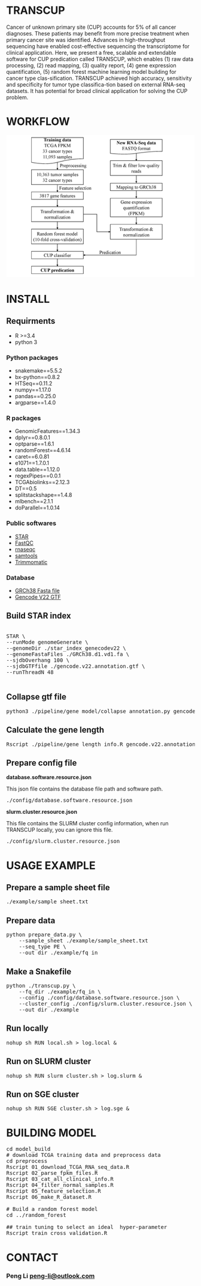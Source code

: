 # TRANSCUP 

Cancer of unknown primary site (CUP) accounts for 5% of all cancer diagnoses. These patients may benefit from more precise treatment when primary cancer site was identified. Advances in high-throughput sequencing have enabled cost-effective sequencing the transcriptome for clinical application. Here, we present a free, scalable and extendable software for CUP predication called TRANSCUP, which enables (1) raw data processing, (2) read mapping, (3) quality report, (4) gene expression quantification, (5) random forest machine learning model building for cancer type clas-sification. TRANSCUP achieved high accuracy, sensitivity and specificity for tumor type classifica-tion based on external RNA-seq datasets. It has potential for broad clinical application for solving the CUP problem.

# WORKFLOW
![](./doc/workflow.png)


# INSTALL
## Requirments
* R >=3.4
* python 3
### Python packages

* snakemake==5.5.2
* bx-python==0.8.2
* HTSeq==0.11.2
* numpy==1.17.0
* pandas==0.25.0
* argparse==1.4.0


### R packages
* GenomicFeatures==1.34.3
* dplyr==0.8.0.1
* optparse==1.6.1
* randomForest==4.6.14
* caret==6.0.81
* e1071==1.7.0.1
* data.table==1.12.0
* regexPipes==0.0.1
* TCGAbiolinks==2.12.3
* DT==0.5
* splitstackshape==1.4.8
* mlbench==2.1.1
* doParallel==1.0.14

### Public softwares
* [STAR](https://github.com/alexdobin/STAR/archive/2.6.1c.tar.gz)
* [FastQC](https://www.bioinformatics.babraham.ac.uk/projects/fastqc/fastqc_v0.11.8.zip)
* [rnaseqc](https://github.com/broadinstitute/rnaseqc/releases/download/v2.3.4/rnaseqc.v2.3.4.linux.gz)
* [samtools](https://github.com/samtools/samtools/releases/download/1.9/samtools-1.9.tar.bz2)
* [Trimmomatic](http://www.usadellab.org/cms/uploads/supplementary/Trimmomatic/Trimmomatic-0.39.zip)

### Database
* [GRCh38 Fasta file](https://api.gdc.cancer.gov/data/254f697d-310d-4d7d-a27b-27fbf767a834)
* [Gencode V22 GTF](https://api.gdc.cancer.gov/data/25aa497c-e615-4cb7-8751-71f744f9691f)




## Build STAR index
<pre>

STAR \
--runMode genomeGenerate \
--genomeDir ./star_index_genecodev22 \
--genomeFastaFiles ./GRCh38.d1.vd1.fa \
--sjdbOverhang 100 \
--sjdbGTFfile ./gencode.v22.annotation.gtf \
--runThreadN 48

</pre>


## Collapse gtf file

<pre>
python3 ./pipeline/gene_model/collapse_annotation.py gencode.v22.annotation.gtf gencode.v22.annotation.collapse.gtf
</pre>


## Calculate the gene length

<pre>
Rscript ./pipeline/gene_length_info.R gencode.v22.annotation.gtf gene_length_genecode_v22.tsv
</pre>


## Prepare config file

**database.software.resource.json**

This json file contains the database file path and software path. 
<pre>
./config/database.software.resource.json
</pre>


**slurm.cluster.resource.json** 

This file contains the SLURM cluster config information, when run TRANSCUP locally, you can ignore this file.
<pre>
./config/slurm.cluster.resource.json
</pre>


# USAGE EXAMPLE

## Prepare a sample sheet file

<pre>
./example/sample_sheet.txt
</pre>


## Prepare data
<pre>
python prepare_data.py \
	--sample_sheet ./example/sample_sheet.txt
	--seq_type PE \
	--out_dir ./example/fq_in
</pre>

## Make a Snakefile

<pre>
python ./transcup.py \
	--fq_dir ./example/fq_in \
	--config ./config/database.software.resource.json \
	--cluster_config ./config/slurm.cluster.resource.json \
	--out_dir ./example
</pre>

## Run locally
<pre>
nohup sh RUN_local.sh > log.local &
</pre>


## Run on SLURM cluster
<pre>
nohup sh RUN_slurm_cluster.sh > log.slurm &
</pre>

## Run on SGE cluster
<pre>
nohup sh RUN_SGE_cluster.sh > log.sge &
</pre>

# BUILDING MODEL
<pre>
cd model_build
# download TCGA training data and preprocess data
cd preprocess
Rscript 01_download_TCGA_RNA_seq_data.R
Rscript 02_parse_fpkm_files.R
Rscript 03_cat_all_clinical_info.R
Rscript 04_filter_normal_samples.R
Rscript 05_feature_selection.R
Rscript 06_make_R_dataset.R

# Build a random forest model
cd ../random_forest

## train tuning to select an ideal  hyper-parameter
Rscript train_cross_validation.R
</pre>

# CONTACT
### **Peng Li** <peng-li@outlook.com>